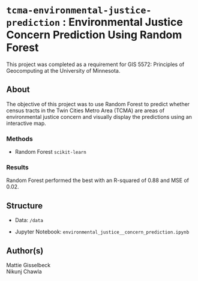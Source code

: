# `tcma-environmental-justice-prediction` : Environmental Justice Concern Prediction Using Random Forest


This project was completed as a requirement for GIS 5572: Principles of Geocomputing at the University of Minnesota.

## About

The objective of this project was to use Random Forest to predict whether census tracts in the
Twin Cities Metro Area (TCMA) are areas of environmental justice concern and visually display the predictions using an interactive map.

### Methods
- Random Forest `scikit-learn`

### Results 
Random Forest performed the best with an R-squared of 0.88 and MSE of 0.02.


## Structure
* Data: `/data`

* Jupyter Notebook: `environmental_justice__concern_prediction.ipynb`


## Author(s)
Mattie Gisselbeck
<br>
Nikunj Chawla
